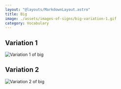 ```yaml
---
layout: "@layouts/MarkdownLayout.astro"
title: Big
image: ./assets/images-of-signs/big-variation-1.gif
category: Vocabulary
---
```


## Variation 1

![Variation 1 of big](@signs/big-variation-1.gif)

## Variation 2

![Variation 2 of big](@signs/big-variation-2.gif)
